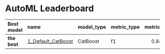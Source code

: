 # AutoML Leaderboard

| Best model   | name                                               | model_type   | metric_type   |   metric_value |   train_time |
|:-------------|:---------------------------------------------------|:-------------|:--------------|---------------:|-------------:|
| **the best** | [1_Default_CatBoost](1_Default_CatBoost/README.md) | CatBoost     | f1            |       0.847826 |        45.51 |